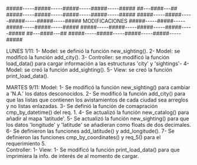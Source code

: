 #####-----#####-----#####-----#####-----#####   ##---####---##   #####-----#####-----#####-----#####-----#####
#####-----#####-----#####-----#####-----#####   MODIFICACIONES   #####-----#####-----#####-----#####-----#####
#####-----#####-----#####-----#####-----#####   ##---####---##   #####-----#####-----#####-----#####-----#####

LUNES 1/11:
 1- Model: se definió la función new_sighting().
 2- Model: se modificó la función add_city().
 3- Controller: se modificó la función load_data() para cargar información a las estructuras 'city' y 'sightings'-
 4- Model: se creó la función add_sighting().
 5- View: se creó la función print_load_data().

MARTES 9/11:
 Model:
  1- Se modificó la función new_sighting() para cambiar a 'N.A.' los datos desconocidos.
  2- Se modificó la función add_city() para que las listas que contienen los avistamientos de cada ciudad sea arreglos y no listas enlazadas.
  3- Se definió la función de comapración cmp_by_datetime() del req. 1.
  4- Se actualizó la función new_catalog() para añadir al mapa 'latitude'.
  5- Se actualizó la función new_sighting() para que los datos 'longitude' y 'latitude' se añadieran como floats de dos decimales.
  6- Se definieron las funciones add_latitude() y add_longitude().
  7- Se definieron las funciones cmp_by_coordinates() y req_5() para el requerimiento 5.    
 Controller:
  1- 
 View:
  1- Se modificó la función print_load_data() para que imprimiera la info. de interés de al momento de cargar.